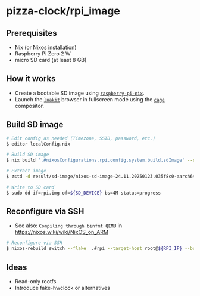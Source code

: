 # pizza-clock/rpi_image

## Prerequisites

- Nix (or Nixos installation)
- Raspberry Pi Zero 2 W
- micro SD card (at least 8 GB)

## How it works

- Create a bootable SD image using [`raspberry-pi-nix`](https://github.com/nix-community/raspberry-pi-nix).
- Launch the [`luakit`](https://github.com/NixOS/nixpkgs/blob/nixos-24.11/pkgs/by-name/lu/luakit/package.nix#L88) browser in fullscreen mode using the [`cage`](https://github.com/NixOS/nixpkgs/blob/master/pkgs/applications/window-managers/cage/default.nix) compositor.

## Build SD image

```sh
# Edit config as needed (Timezone, SSID, password, etc.)
$ editor localConfig.nix

# Build SD image
$ nix build '.#nixosConfigurations.rpi.config.system.build.sdImage' --show-trace --print-build-logs --verbose

# Extract image
$ zstd -d result/sd-image/nixos-sd-image-24.11.20250123.035f8c0-aarch64-linux.img.zst -o rpi.img

# Write to SD card
$ sudo dd if=rpi.img of=${SD_DEVICE} bs=4M status=progress
```

## Reconfigure via SSH

- See also: `Compiling through binfmt QEMU` in https://nixos.wiki/wiki/NixOS_on_ARM

```sh
# Reconfigure via SSH
$ nixos-rebuild switch --flake  .#rpi --target-host root@${RPI_IP} --build-host localhost
```

## Ideas

- Read-only rootfs
- Introduce fake-hwclock or alternatives